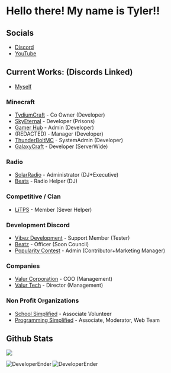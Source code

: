 # Hello there! My name is Tyler!!

## Socials
- [Discord](https://discord.gg/3PXjdem4Xx)
- [YouTube](https://www.youtube.com/channel/UC9ft2pQjYnHhrAK7YOFUpUg)

## Current Works: (Discords Linked)
- [Myself](https://www.github.com/DeveloperEnder)

### Minecraft
- [TydiumCraft](https://discord.gg/6aQv2MgC9T) - Co Owner (Developer)
- [SkyEternal](https://discord.gg/zN7DUkgQbD) - Developer (Prisons)
- [Gamer Hub](https://discord.gg/EyhxAmh897) - Admin (Developer)
- (REDACTED) - Manager (Developer)
- [ThunderBoltMC](https://discord.gg/8p2H85UbWD) - SystemAdmin (Developer)
- [GalaxyCraft](https://discord.gg/wqdw4qjvgB) - Developer (ServerWide)

### Radio
- [SolarRadio](https://discord.gg/gUMUGfsTtd) - Administrator (DJ+Executive)
- [Beats](https://discord.gg/WRqDJFD9Rd) - Radio Helper (DJ)

### Competitive / Clan
- [LiTPS](https://discord.gg/xTNbc2ftQ5) - Member (Sever Helper)

### Development Discord
- [Vibez Development](https://discord.gg/MPgjCwvSuB) - Support Member (Tester)
- [Beatz](https://discord.gg/JPTR85Vx3A) - Officer (Soon Council)
- [Popularity Contest](https://discord.gg/62ZXy4reJy) - Admin (Contributor+Marketing Manager)

### Companies
- [Valur Corporation](https://discord.gg/Cb7zGS5enk) - COO (Management)
- [Valur Tech](https://discord.gg/xjBhjsQRKR) - Director (Management)

### Non Profit Organizations
- [School Simplified](https://discord.gg/school) - Associate Volunteer
- [Programming Simplified](https://discord.gg/EeRh3MjuzQ) - Associate, Moderator, Web Team


## Github Stats

![](https://komarev.com/ghpvc/?username=DeveloperEnder)

<p align="left"><img align="left" src="https://github-readme-stats.vercel.app/api?username=DeveloperEnder&show_icons=true&locale=en&layout=compact&theme=radical&count_private=true" alt="DeveloperEnder" /></p>  
<p><img align="left" src="https://github-readme-streak-stats.herokuapp.com/?user=DeveloperEnder&theme=radical" alt="DeveloperEnder" /></p>

